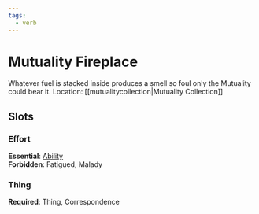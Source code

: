 ```yaml
---
tags:
  - verb
---
```

# Mutuality Fireplace
Whatever fuel is stacked inside produces a smell so foul only the Mutuality could bear it.
Location: [[mutualitycollection|Mutuality Collection]]
## Slots
### Effort
**Essential**: [Ability](https://uadaf.theevilroot.xyz/rowenarium/element/ability)<br>
**Forbidden**: Fatigued, Malady
### Thing
**Required**: Thing, Correspondence